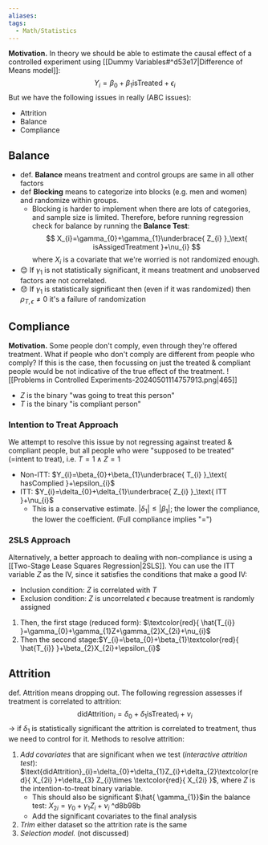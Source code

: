 ```yaml
---
aliases: 
tags:
  - Math/Statistics
---
```

**Motivation.** In theory we should be able to estimate the causal effect of a controlled experiment using [[Dummy Variables#^d53e17|Difference of Means model]]:
$$
Y_{i}=\beta_{0}+\beta_{1}\text{isTreated}+\epsilon_{i}
$$
But we have the following issues in really (ABC issues):
- Attrition
- Balance
- Compliance

## Balance
- def. **Balance** means treatment and control groups are same in all other factors
- def **Blocking** means to categorize into blocks (e.g. men and women) and randomize within groups.
    - Blocking is harder to implement when there are lots of categories, and sample size is limited.
Therefore, before running regression check for balance by running the **Balance Test**:
$$
X_{i}=\gamma_{0}+\gamma_{1}\underbrace{ Z_{i} }_\text{ isAssigedTreatment }+\nu_{i}
$$
where $X_{i}$ is a covariate that we're worried is not randomized enough.
- 😊 If $\gamma_{1}$ is not statistically significant, it means treatment and unobserved factors are not correlated.
- 😞 If $\gamma_{1}$ is statistically significant then (even if it was randomized) then $\rho_{T,\epsilon}\neq 0$ it's a failure of randomization

## Compliance

**Motivation.** Some people don't comply, even through they're offered treatment. What if people who don't comply are different from people who comply? If this is the case, then focussing on just the treated & compliant people would be not indicative of the true effect of the treatment.
![[Problems in Controlled Experiments-20240501114757913.png|465]]

- $Z$ is the binary "was going to treat this person"
- $T$ is the binary "is compliant person"
### Intention to Treat Approach
We attempt to resolve this issue by not regressing against treated & compliant people, but all people who were "supposed to be treated" (=intent to treat), i.e. $T=1 \land Z=1$
- Non-ITT: $Y_{i}=\beta_{0}+\beta_{1}\underbrace{ T_{i} }_\text{ hasComplied }+\epsilon_{i}$
- ITT: $Y_{i}=\delta_{0}+\delta_{1}\underbrace{ Z_{i} }_\text{ ITT }+\nu_{i}$
    - This is a conservative estimate. $|\delta_{1}|\leq|\beta_{1}|$; the lower the compliance, the lower the coefficient. (Full compliance implies "$=$")
### 2SLS Approach
Alternatively, a better approach to dealing with non-compliance is using a [[Two-Stage Lease Squares Regression|2SLS]]. You can use the ITT variable $Z$ as the IV, since it satisfies the conditions that make a good IV:
- Inclusion condition: $Z$ is correlated with $T$
- Exclusion condition: $Z$ is uncorrelated $\epsilon$ because treatment is randomly assigned
1. Then, the first stage (reduced form): $\textcolor{red}{ \hat{T_{i}} }=\gamma_{0}+\gamma_{1}Z+\gamma_{2}X_{2i}+\nu_{i}$
2. Then the second stage:$Y_{i}=\beta_{0}+\beta_{1}\textcolor{red}{ \hat{T_{i}} }+\beta_{2}X_{2i}+\epsilon_{i}$

## Attrition

def. Attrition means dropping out.
The following regression assesses if treatment is correlated to attrition:
$$
\text{didAttrition}_{i}=\delta_{0}+\delta_{1}\text{isTreated}_{i}+\nu_{i}
$$
→ if $\delta_{1}$ is statistically significant the attrition is correlated to treatment, thus we need to control for it.
Methods to resolve attrition:
1. _Add covariates_ that are significant when we test (_interactive attrition test_): $\text{didAttrition}_{i}=\delta_{0}+\delta_{1}Z_{i}+\delta_{2}\textcolor{red}{ X_{2i} }+\delta_{3} Z_{i}\times \textcolor{red}{ X_{2i} }$, where $Z$ is the intention-to-treat binary variable.
    - This should also be significant $\hat{ \gamma_{1}}$in the balance test: $X_{2i}=\gamma_{0}+\gamma_{1}Z_{i}+\nu_{i}$ ^d8b98b
    - Add the significant covariates to the final analysis
2. _Trim_ either dataset so the attrition rate is the same
3. _Selection model._ (not discussed)
